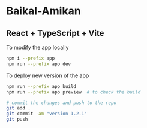 # Baikal-Amikan
## React + TypeScript + Vite

To modify the app locally 
```bash
npm i --prefix app
npm run --prefix app dev
```

To deploy new version of the app
```bash
npm run --prefix app build
npm run --prefix app preview  # to check the build

# commit the changes and push to the repo
git add .
git commit -am "version 1.2.1"
git push
```
